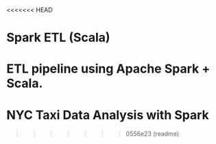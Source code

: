 <<<<<<< HEAD
# Spark ETL (Scala)

ETL pipeline using Apache Spark + Scala.
=======
# NYC Taxi Data Analysis with Spark
>>>>>>> 0556e23 (readme)
